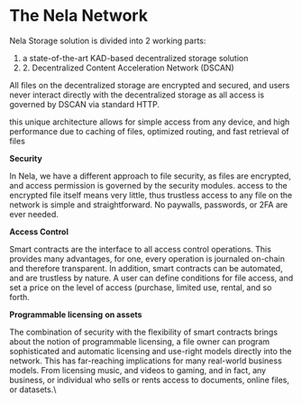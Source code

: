 # The Nela Network

Nela Storage solution is divided into 2 working parts:&#x20;

1. a state-of-the-art KAD-based decentralized storage solution
2. 2\. Decentralized Content Acceleration Network (DSCAN)

All files on the decentralized storage are encrypted and secured, and users never interact directly with the decentralized storage as all access is governed by DSCAN via standard HTTP.&#x20;

this unique architecture allows for simple access from any device, and high performance due to caching of files, optimized routing, and fast retrieval of files

**Security**&#x20;

In Nela, we have a different approach to file security, as files are encrypted, and access permission is governed by the security modules. access to the encrypted file itself means very little, thus trustless access to any file on the network is simple and straightforward. No paywalls, passwords, or 2FA are ever needed.

**Access Control**&#x20;

Smart contracts are the interface to all access control operations. This provides many advantages, for one, every operation is journaled on-chain and therefore transparent. In addition, smart contracts can be automated, and are trustless by nature. A user can define conditions for file access, and set a price on the level of access (purchase, limited use, rental, and so forth.

**Programmable licensing** **on assets**&#x20;

The combination of security with the flexibility of smart contracts brings about the notion of programmable licensing, a file owner can program sophisticated and automatic licensing and use-right models directly into the network. This has far-reaching implications for many real-world business models. From licensing music, and videos to gaming, and in fact, any business, or individual who sells or rents access to documents, online files, or datasets.\
